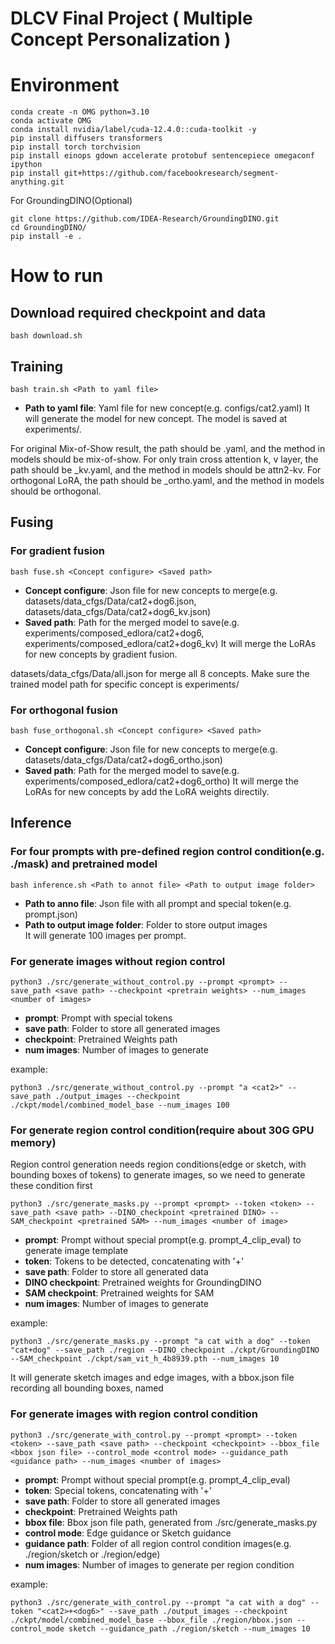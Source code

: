 # DLCV Final Project ( Multiple Concept Personalization )

# Environment
```shell script=
conda create -n OMG python=3.10
conda activate OMG
conda install nvidia/label/cuda-12.4.0::cuda-toolkit -y
pip install diffusers transformers
pip install torch torchvision
pip install einops gdown accelerate protobuf sentencepiece omegaconf ipython
pip install git+https://github.com/facebookresearch/segment-anything.git
```

For GroundingDINO(Optional)
```shell script=
git clone https://github.com/IDEA-Research/GroundingDINO.git
cd GroundingDINO/
pip install -e .
```
# How to run
## Download required checkpoint and data
```shell script=
bash download.sh
```
## Training
```shell script=
bash train.sh <Path to yaml file>
```
* **Path to yaml file**: Yaml file for new concept(e.g. configs/cat2.yaml)
It will generate the model for new concept. The model is saved at experiments/<name>.

For original Mix-of-Show result, the path should be <name>.yaml, and the method in models should be mix-of-show.
For only train cross attention k, v layer, the path should be <name>_kv.yaml, and the method in models should be attn2-kv.
For orthogonal LoRA, the path should be <name>_ortho.yaml, and the method in models should be orthogonal.


## Fusing
### For gradient fusion
```shell script=
bash fuse.sh <Concept configure> <Saved path>
```
* **Concept configure**: Json file for new concepts to merge(e.g. datasets/data_cfgs/Data/cat2+dog6.json, datasets/data_cfgs/Data/cat2+dog6_kv.json)
* **Saved path**: Path for the merged model to save(e.g. experiments/composed_edlora/cat2+dog6, experiments/composed_edlora/cat2+dog6_kv)
It will merge the LoRAs for new concepts by gradient fusion.

datasets/data_cfgs/Data/all.json for merge all 8 concepts.
Make sure the trained model path for specific concept is experiments/<name>

### For orthogonal fusion
```shell script=
bash fuse_orthogonal.sh <Concept configure> <Saved path>
```
* **Concept configure**: Json file for new concepts to merge(e.g. datasets/data_cfgs/Data/cat2+dog6_ortho.json)
* **Saved path**: Path for the merged model to save(e.g. experiments/composed_edlora/cat2+dog6_ortho)
It will merge the LoRAs for new concepts by add the LoRA weights directily.


## Inference
### For four prompts with pre-defined region control condition(e.g. ./mask) and pretrained model
```shell script=
bash inference.sh <Path to annot file> <Path to output image folder>
```
* **Path to anno file**: Json file with all prompt and special token(e.g. prompt.json)  
* **Path to output image folder**: Folder to store output images  
It will generate 100 images per prompt.  
  
### For generate images without region control  
```shell script=
python3 ./src/generate_without_control.py --prompt <prompt> --save_path <save path> --checkpoint <pretrain weights> --num_images <number of images>
```
* **prompt**: Prompt with special tokens  
* **save path**: Folder to store all generated images  
* **checkpoint**: Pretrained Weights path  
* **num images**: Number of images to generate  

example:  
```shell script=
python3 ./src/generate_without_control.py --prompt "a <cat2>" --save_path ./output_images --checkpoint ./ckpt/model/combined_model_base --num_images 100
```
  
### For generate region control condition(require about 30G GPU memory)  
Region control generation needs region conditions(edge or sketch, with bounding boxes of tokens) to generate images, so we need to generate these condition first  
```shell script=
python3 ./src/generate_masks.py --prompt <prompt> --token <token> --save_path <save path> --DINO_checkpoint <pretrained DINO> --SAM_checkpoint <pretrained SAM> --num_images <number of image>
```
* **prompt**: Prompt without special prompt(e.g. prompt_4_clip_eval) to generate image template  
* **token**: Tokens to be detected, concatenating with '+'  
* **save path**: Folder to store all generated data  
* **DINO checkpoint**:  Pretrained weights for GroundingDINO  
* **SAM checkpoint**: Pretrained weights for SAM  
* **num images**: Number of images to generate  

example:  
```shell script=
python3 ./src/generate_masks.py --prompt "a cat with a dog" --token "cat+dog" --save_path ./region --DINO_checkpoint ./ckpt/GroundingDINO --SAM_checkpoint ./ckpt/sam_vit_h_4b8939.pth --num_images 10
```
It will generate sketch images and edge images, with a bbox.json file recording all bounding boxes, named  
  
### For generate images with region control condition  
```shell script=
python3 ./src/generate_with_control.py --prompt <prompt> --token <token> --save_path <save path> --checkpoint <checkpoint> --bbox_file <bbox json file> --control_mode <control mode> --guidance_path <guidance path> --num_images <number of images>
```
* **prompt**: Prompt without special prompt(e.g. prompt_4_clip_eval)  
* **token**: Special tokens, concatenating with '+'  
* **save path**: Folder to store all generated images  
* **checkpoint**: Pretrained Weights path  
* **bbox file**: Bbox json file path, generated from ./src/generate_masks.py  
* **control mode**: Edge guidance or Sketch guidance  
* **guidance path**: Folder of all region control condition images(e.g. ./region/sketch or ./region/edge)  
* **num images**: Number of images to generate per region condition 

example:  
```shell script=
python3 ./src/generate_with_control.py --prompt "a cat with a dog" --token "<cat2>+<dog6>" --save_path ./output_images --checkpoint ./ckpt/model/combined_model_base --bbox_file ./region/bbox.json --control_mode sketch --guidance_path ./region/sketch --num_images 10
```